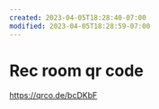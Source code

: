 ```yaml
---
created: 2023-04-05T18:28:40-07:00
modified: 2023-04-05T18:28:59-07:00
---
```


# Rec room qr code

https://qrco.de/bcDKbF
